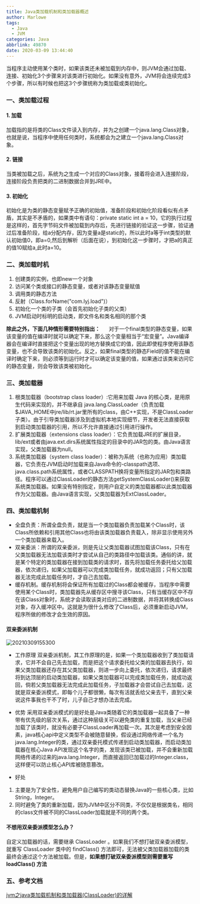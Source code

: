 ```yaml
---
title: Java类加载机制和类加载器概述
author: Marlowe
tags:
  - Java
  - JVM
categories: Java
abbrlink: 49870
date: 2020-03-09 13:44:40
---
```

当程序主动使用某个类时，如果该类还未被加载到内存中，则JVM会通过加载、连接、初始化3个步骤来对该类进行初始化。如果没有意外，JVM将会连续完成3个步骤，所以有时候也把这3个步骤统称为类加载或类初始化。
<!--more-->
### 一、类加载过程

#### 1. 加载
加载指的是将类的Class文件读入到内存，并为之创建一个java.lang.Class对象，也就是说，当程序中使用任何类时，系统都会为之建立一个java.lang.Class对象。

#### 2. 链接
当类被加载之后，系统为之生成一个对应的Class对象，接着将会进入连接阶段，连接阶段负责把类的二进制数据合并到JRE中。

#### 3. 初始化
初始化是为类的静态变量赋予正确的初始值，准备阶段和初始化阶段看似有点矛盾，其实是不矛盾的，如果类中有语句：private static int a = 10，它的执行过程是这样的，首先字节码文件被加载到内存后，先进行链接的验证这一步骤，验证通过后准备阶段，给a分配内存，因为变量a是static的，所以此时a等于int类型的默认初始值0，即a=0,然后到解析（后面在说），到初始化这一步骤时，才把a的真正的值10赋给a,此时a=10。


### 二、类加载时机
1. 创建类的实例，也即new一个对象
2. 访问某个类或接口的静态变量，或者对该静态变量赋值
3. 调用类的静态方法
4. 反射（Class.forName("com.lyj.load")）
5. 初始化一个类的子类（会首先初始化子类的父类）
6. JVM启动时标明的启动类，即文件名和类名相同的那个类    

**除此之外，下面几种情形需要特别指出：**
     对于一个final类型的静态变量，如果该变量的值在编译时就可以确定下来，那么这个变量相当于“宏变量”。Java编译器会在编译时直接把这个变量出现的地方替换成它的值，因此即使程序使用该静态变量，也不会导致该类的初始化。反之，如果final类型的静态Field的值不能在编译时确定下来，则必须等到运行时才可以确定该变量的值，如果通过该类来访问它的静态变量，则会导致该类被初始化。

### 三、类加载器
1. 根类加载器（bootstrap class loader）:它用来加载 Java 的核心类，是用原生代码来实现的，并不继承自 java.lang.ClassLoader（负责加载$JAVA_HOME中jre/lib/rt.jar里所有的class，由C++实现，不是ClassLoader子类）。由于引导类加载器涉及到虚拟机本地实现细节，开发者无法直接获取到启动类加载器的引用，所以不允许直接通过引用进行操作。
2. 扩展类加载器（extensions class loader）：它负责加载JRE的扩展目录，lib/ext或者由java.ext.dirs系统属性指定的目录中的JAR包的类。由Java语言实现，父类加载器为null。
3. 系统类加载器（system class loader）：被称为系统（也称为应用）类加载器，它负责在JVM启动时加载来自Java命令的-classpath选项、java.class.path系统属性，或者CLASSPATH换将变量所指定的JAR包和类路径。程序可以通过ClassLoader的静态方法getSystemClassLoader()来获取系统类加载器。如果没有特别指定，则用户自定义的类加载器都以此类加载器作为父加载器。由Java语言实现，父类加载器为ExtClassLoader。

### 四、类加载机制
* 全盘负责：所谓全盘负责，就是当一个类加载器负责加载某个Class时，该Class所依赖和引用其他Class也将由该类加载器负责载入，除非显示使用另外一个类加载器来载入。
* 双亲委派：所谓的双亲委派，则是先让父类加载器试图加载该Class，只有在父类加载器无法加载该类时才尝试从自己的类路径中加载该类。通俗的讲，就是某个特定的类加载器在接到加载类的请求时，首先将加载任务委托给父加载器，依次递归，如果父加载器可以完成类加载任务，就成功返回；只有父加载器无法完成此加载任务时，才自己去加载。
* 缓存机制。缓存机制将会保证所有加载过的Class都会被缓存，当程序中需要使用某个Class时，类加载器先从缓存区中搜寻该Class，只有当缓存区中不存在该Class对象时，系统才会读取该类对应的二进制数据，并将其转换成Class对象，存入缓冲区中。这就是为很什么修改了Class后，必须重新启动JVM，程序所做的修改才会生效的原因。

#### 双亲委派机制

![20210309155300](http://marlowe.oss-cn-beijing.aliyuncs.com/img/20210309155300.png)

* 工作原理
 双亲委派机制，其工作原理的是，如果一个类加载器收到了类加载请求，它并不会自己先去加载，而是把这个请求委托给父类的加载器去执行，如果父类加载器还存在其父类加载器，则进一步向上委托，依次递归，请求最终将到达顶层的启动类加载器，如果父类加载器可以完成类加载任务，就成功返回，倘若父类加载器无法完成此加载任务，子加载器才会尝试自己去加载，这就是双亲委派模式，即每个儿子都很懒，每次有活就丢给父亲去干，直到父亲说这件事我也干不了时，儿子自己才想办法去完成。


* 优势
采用双亲委派模式的是好处是Java类随着它的类加载器一起具备了一种带有优先级的层次关系，通过这种层级关可以避免类的重复加载，当父亲已经加载了该类时，就没有必要子ClassLoader再加载一次。其次是考虑到安全因素，java核心api中定义类型不会被随意替换，假设通过网络传递一个名为java.lang.Integer的类，通过双亲委托模式传递到启动类加载器，而启动类加载器在核心Java API发现这个名字的类，发现该类已被加载，并不会重新加载网络传递的过来的java.lang.Integer，而直接返回已加载过的Integer.class，这样便可以防止核心API库被随意篡改。

* 好处
1. 主要是为了安全性，避免用户自己编写的类动态替换Java的一些核心类，比如String，Integer。
2. 同时避免了类的重新加载，因为JVM中区分不同类，不仅仅是根据类名，相同的class文件被不同的ClassLoader加载就是不同的两个类。

#### 不想用双亲委派模型怎么办？
自定义加载器的话，需要继承 ClassLoader 。如果我们不想打破双亲委派模型，就重写 ClassLoader 类中的 findClass() 方法即可，无法被父类加载器加载的类最终会通过这个方法被加载。但是，**如果想打破双亲委派模型则需要重写 loadClass() 方法**

### 五、参考文档
[jvm之java类加载机制和类加载器(ClassLoader)的详解](https://blog.csdn.net/m0_38075425/article/details/81627349)


